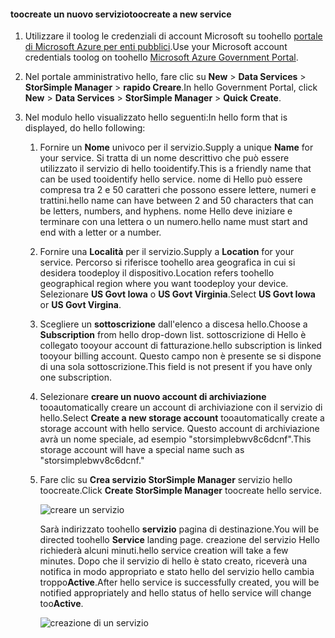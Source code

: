 <!--author=SharS last changed: 9/17/15-->


#### <a name="toocreate-a-new-service"></a><span data-ttu-id="5f80d-101">toocreate un nuovo servizio</span><span class="sxs-lookup"><span data-stu-id="5f80d-101">toocreate a new service</span></span>
1. <span data-ttu-id="5f80d-102">Utilizzare il toolog le credenziali di account Microsoft su toohello [portale di Microsoft Azure per enti pubblici](https://manage.windowsazure.us/).</span><span class="sxs-lookup"><span data-stu-id="5f80d-102">Use your Microsoft account credentials toolog on toohello [Microsoft Azure Government Portal](https://manage.windowsazure.us/).</span></span>
2. <span data-ttu-id="5f80d-103">Nel portale amministrativo hello, fare clic su **New** > **Data Services** > **StorSimple Manager** > **rapido Creare**.</span><span class="sxs-lookup"><span data-stu-id="5f80d-103">In hello Government Portal, click **New** > **Data Services** > **StorSimple Manager** > **Quick Create**.</span></span>
3. <span data-ttu-id="5f80d-104">Nel modulo hello visualizzato hello seguenti:</span><span class="sxs-lookup"><span data-stu-id="5f80d-104">In hello form that is displayed, do hello following:</span></span>
   
   1. <span data-ttu-id="5f80d-105">Fornire un **Nome** univoco per il servizio.</span><span class="sxs-lookup"><span data-stu-id="5f80d-105">Supply a unique **Name** for your service.</span></span> <span data-ttu-id="5f80d-106">Si tratta di un nome descrittivo che può essere utilizzato il servizio di hello tooidentify.</span><span class="sxs-lookup"><span data-stu-id="5f80d-106">This is a friendly name that can be used tooidentify hello service.</span></span> <span data-ttu-id="5f80d-107">nome di Hello può essere compresa tra 2 e 50 caratteri che possono essere lettere, numeri e trattini.</span><span class="sxs-lookup"><span data-stu-id="5f80d-107">hello name can have between 2 and 50 characters that can be letters, numbers, and hyphens.</span></span> <span data-ttu-id="5f80d-108">nome Hello deve iniziare e terminare con una lettera o un numero.</span><span class="sxs-lookup"><span data-stu-id="5f80d-108">hello name must start and end with a letter or a number.</span></span>
   2. <span data-ttu-id="5f80d-109">Fornire una **Località** per il servizio.</span><span class="sxs-lookup"><span data-stu-id="5f80d-109">Supply a **Location** for your service.</span></span> <span data-ttu-id="5f80d-110">Percorso si riferisce toohello area geografica in cui si desidera toodeploy il dispositivo.</span><span class="sxs-lookup"><span data-stu-id="5f80d-110">Location refers toohello geographical region where you want toodeploy your device.</span></span> <span data-ttu-id="5f80d-111">Selezionare **US Govt Iowa** o **US Govt Virginia**.</span><span class="sxs-lookup"><span data-stu-id="5f80d-111">Select **US Govt Iowa** or **US Govt Virgina**.</span></span>
   3. <span data-ttu-id="5f80d-112">Scegliere un **sottoscrizione** dall'elenco a discesa hello.</span><span class="sxs-lookup"><span data-stu-id="5f80d-112">Choose a **Subscription** from hello drop-down list.</span></span> <span data-ttu-id="5f80d-113">sottoscrizione di Hello è collegato tooyour account di fatturazione.</span><span class="sxs-lookup"><span data-stu-id="5f80d-113">hello subscription is linked tooyour billing account.</span></span> <span data-ttu-id="5f80d-114">Questo campo non è presente se si dispone di una sola sottoscrizione.</span><span class="sxs-lookup"><span data-stu-id="5f80d-114">This field is not present if you have only one subscription.</span></span>
   4. <span data-ttu-id="5f80d-115">Selezionare **creare un nuovo account di archiviazione** tooautomatically creare un account di archiviazione con il servizio di hello.</span><span class="sxs-lookup"><span data-stu-id="5f80d-115">Select **Create a new storage account** tooautomatically create a storage account with hello service.</span></span> <span data-ttu-id="5f80d-116">Questo account di archiviazione avrà un nome speciale, ad esempio "storsimplebwv8c6dcnf".</span><span class="sxs-lookup"><span data-stu-id="5f80d-116">This storage account will have a special name such as "storsimplebwv8c6dcnf."</span></span>
   5. <span data-ttu-id="5f80d-117">Fare clic su **Crea servizio StorSimple Manager** servizio hello toocreate.</span><span class="sxs-lookup"><span data-stu-id="5f80d-117">Click **Create StorSimple Manager** toocreate hello service.</span></span>
      
       ![creare un servizio](./media/storsimple-create-new-service-gov/HCS_CreateAService-gov-include.png)
      
      <span data-ttu-id="5f80d-119">Sarà indirizzato toohello **servizio** pagina di destinazione.</span><span class="sxs-lookup"><span data-stu-id="5f80d-119">You will be directed toohello **Service** landing page.</span></span> <span data-ttu-id="5f80d-120">creazione del servizio Hello richiederà alcuni minuti.</span><span class="sxs-lookup"><span data-stu-id="5f80d-120">hello service creation will take a few minutes.</span></span> <span data-ttu-id="5f80d-121">Dopo che il servizio di hello è stato creato, riceverà una notifica in modo appropriato e stato hello del servizio hello cambia troppo**Active**.</span><span class="sxs-lookup"><span data-stu-id="5f80d-121">After hello service is successfully created, you will be notified appropriately and hello status of hello service will change too**Active**.</span></span>
      
       ![creazione di un servizio](./media/storsimple-create-new-service-gov/HCS_StorSimpleManagerServicePage-gov-include.png)


